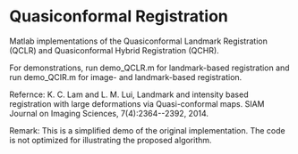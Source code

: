 # Quasiconformal Registration

Matlab implementations of the Quasiconformal Landmark Registration (QCLR) and Quasiconformal Hybrid Registration (QCHR).

For demonstrations, run demo_QCLR.m for landmark-based registration and run demo_QCIR.m for image- and landmark-based registration.

Refernce:
K. C. Lam and L. M. Lui, Landmark and intensity based registration with large deformations via Quasi-conformal maps. SIAM Journal on Imaging Sciences, 7(4):2364--2392, 2014.

Remark: 
This is a simplified demo of the original implementation. The code is not optimized for illustrating the proposed algorithm.

